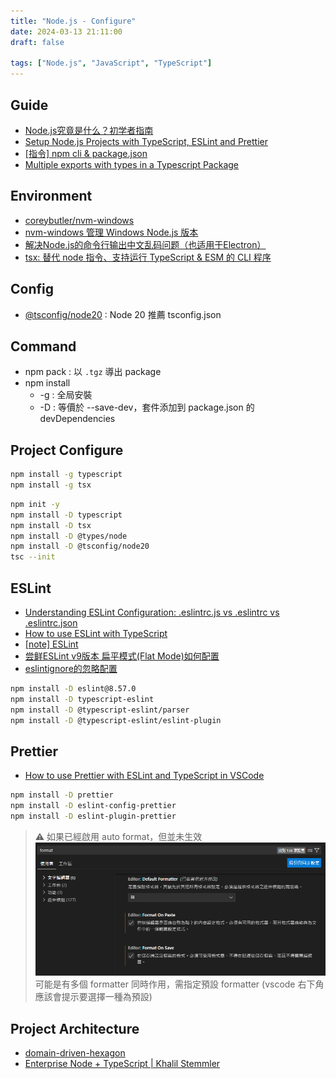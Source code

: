 ```yaml
---
title: "Node.js - Configure"
date: 2024-03-13 21:11:00
draft: false

tags: ["Node.js", "JavaScript", "TypeScript"]
---
```


## Guide
- [Node.js究竟是什么？初学者指南](https://zhuanlan.zhihu.com/p/648238863)
- [Setup Node.js Projects with TypeScript, ESLint and Prettier](https://medium.com/@apeview/setup-node-js-projects-with-typescript-eslint-and-prettier-4c1f1fecd107)
- [[指令] npm cli & package.json](https://pjchender.dev/npm/npm-cli-and-package-json/)
- [Multiple exports with types in a Typescript Package](https://www.nullfox.com/multiple-exports-typescript-package-types)

## Environment
- [coreybutler/nvm-windows](https://github.com/coreybutler/nvm-windows)
- [nvm-windows 管理 Windows Node.js 版本](https://medium.com/@ray102467/nvm-windows-%E7%AE%A1%E7%90%86-windows-node-js-%E7%89%88%E6%9C%AC-68d789cf84d7)
- [解决Node.js的命令行输出中文乱码问题（也适用于Electron）](https://www.jianshu.com/p/a07eeb43d8b3)
- [tsx: 替代 node 指令、支持运行 TypeScript & ESM 的 CLI 程序](https://www.bilibili.com/read/cv27094154/)

## Config
- [@tsconfig/node20](https://www.npmjs.com/package/@tsconfig/node20) : Node 20 推薦 tsconfig.json

## Command
- npm pack : 以 `.tgz` 導出 package
- npm install
  - -g : 全局安裝
  - -D : 等價於 --save-dev，套件添加到 package.json 的 devDependencies 

## Project Configure

```bash
npm install -g typescript
npm install -g tsx
```

```bash
npm init -y
npm install -D typescript
npm install -D tsx
npm install -D @types/node
npm install -D @tsconfig/node20
tsc --init
```

## ESLint
- [Understanding ESLint Configuration: .eslintrc.js vs .eslintrc vs .eslintrc.json](https://medium.com/@ritz.sh/understanding-eslint-configuration-eslintrc-js-vs-eslintrc-vs-eslintrc-json-287ec5e95bf4)
- [How to use ESLint with TypeScript](https://khalilstemmler.com/blogs/typescript/eslint-for-typescript/)
- [[note] ESLint](https://pjchender.dev/webdev/note-eslint/)
- [尝鲜ESLint v9版本 扁平模式(Flat Mode)如何配置](https://juejin.cn/post/7359505949319233548)
- [eslintignore的忽略配置](https://juejin.cn/post/7007603848080523278)

```bash
npm install -D eslint@8.57.0
npm install -D typescript-eslint
npm install -D @typescript-eslint/parser 
npm install -D @typescript-eslint/eslint-plugin
```

## Prettier 
- [How to use Prettier with ESLint and TypeScript in VSCode](https://khalilstemmler.com/blogs/tooling/prettier/)

```bash
npm install -D prettier  
npm install -D eslint-config-prettier  
npm install -D eslint-plugin-prettier
```

> ⚠️ 如果已經啟用 auto format，但並未生效
> ![format](/images/vscode-format-setting.png)
> 可能是有多個 formatter 同時作用，需指定預設 formatter (vscode 右下角應該會提示要選擇一種為預設)


## Project Architecture
- [domain-driven-hexagon](https://github.com/Sairyss/domain-driven-hexagon/tree/master?tab=readme-ov-file)
- [Enterprise Node + TypeScript | Khalil Stemmler](https://khalilstemmler.com/articles/categories/enterprise-node-type-script)
